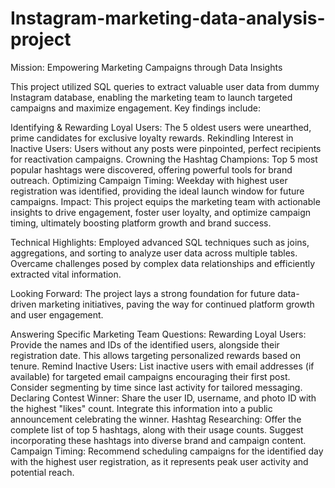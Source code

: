 # Instagram-marketing-data-analysis-project

Mission: Empowering Marketing Campaigns through Data Insights

This project utilized SQL queries to extract valuable user data from dummy Instagram database, enabling the marketing team to launch targeted campaigns and maximize engagement. Key findings include:

Identifying & Rewarding Loyal Users: The 5 oldest users were unearthed, prime candidates for exclusive loyalty rewards.
Rekindling Interest in Inactive Users: Users without any posts were pinpointed, perfect recipients for reactivation campaigns.
Crowning the Hashtag Champions: Top 5 most popular hashtags were discovered, offering powerful tools for brand outreach.
Optimizing Campaign Timing: Weekday with highest user registration was identified, providing the ideal launch window for future campaigns.
Impact: This project equips the marketing team with actionable insights to drive engagement, foster user loyalty, and optimize campaign timing, ultimately boosting platform growth and brand success.

Technical Highlights: Employed advanced SQL techniques such as joins, aggregations, and sorting to analyze user data across multiple tables. Overcame challenges posed by complex data relationships and efficiently extracted vital information.

Looking Forward: The project lays a strong foundation for future data-driven marketing initiatives, paving the way for continued platform growth and user engagement.

Answering Specific Marketing Team Questions:
Rewarding Loyal Users: Provide the names and IDs of the identified users, alongside their registration date. This allows targeting personalized rewards based on tenure.
Remind Inactive Users: List inactive users with email addresses (if available) for targeted email campaigns encouraging their first post. Consider segmenting by time since last activity for tailored messaging.
Declaring Contest Winner: Share the user ID, username, and photo ID with the highest "likes" count. Integrate this information into a public announcement celebrating the winner.
Hashtag Researching: Offer the complete list of top 5 hashtags, along with their usage counts. Suggest incorporating these hashtags into diverse brand and campaign content.
Campaign Timing: Recommend scheduling campaigns for the identified day with the highest user registration, as it represents peak user activity and potential reach.
